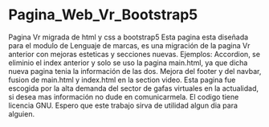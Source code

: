 # Pagina_Web_Vr_Bootstrap5
Pagina Vr migrada de html y css a bootstrap5
Esta pagina esta diseñada para el modulo de Lenguaje de marcas, es una migración de la pagina Vr anterior con mejoras esteticas y secciones nuevas.
Ejemplos: Accordion, se eliminio el index anterior y solo se uso la pagina main.html, ya que dicha nueva pagina tenia la información de las dos.
Mejora del footer y del navbar, fusion de main.html y index.html en la section video.
Esta pagina fue escogida por la alta demanda del sector de gafas virtuales en la actualidad, si desea mas información no dude en comunicarmela.
El codigo tiene licencia GNU.
Espero que este trabajo sirva de utilidad algun dia para alguien.
